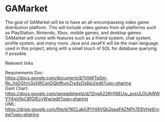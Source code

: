 # GAMarket
The goal of GAMarket will be to have an all-encompassing video game distribution platform. This will include video games from all platforms such as PlayStation, Nintendo, Xbox, mobile games, and desktop games. GAMarket will come with features such as a friend system, chat system, profile system, and many more. Java and JavaFX will be the main language used in this project, along with a small touch of SQL for database querying if possible.

Relevent links 
  
Requirements Doc:  
https://docs.google.com/document/d/1VhWTqSm-Rp_hsDGhm3sXjKCsnDQktffumZrs4zDs8sU/edit?usp=sharing  
Gant Chart: 
https://docs.google.com/spreadsheets/d/12ngA22KH16EUw_avsULOUAIRWYY4jsVfpC8fGfEcyWw/edit?usp=sharing  
UML:  
https://drive.google.com/file/d/1KCLaklUPjY48VQb2peaFAZNPh7E8VHe9/view?usp=sharing  


